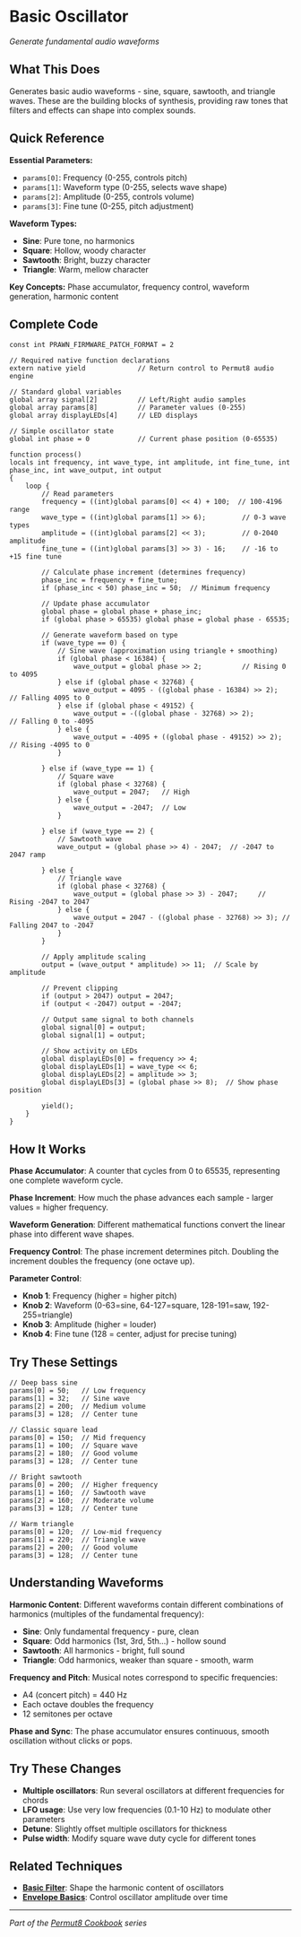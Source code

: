 # Basic Oscillator

*Generate fundamental audio waveforms*

## What This Does

Generates basic audio waveforms - sine, square, sawtooth, and triangle waves. These are the building blocks of synthesis, providing raw tones that filters and effects can shape into complex sounds.

## Quick Reference

**Essential Parameters:**
- `params[0]`: Frequency (0-255, controls pitch)
- `params[1]`: Waveform type (0-255, selects wave shape)
- `params[2]`: Amplitude (0-255, controls volume)
- `params[3]`: Fine tune (0-255, pitch adjustment)

**Waveform Types:**
- **Sine**: Pure tone, no harmonics
- **Square**: Hollow, woody character
- **Sawtooth**: Bright, buzzy character
- **Triangle**: Warm, mellow character

**Key Concepts:** Phase accumulator, frequency control, waveform generation, harmonic content

## Complete Code

```impala
const int PRAWN_FIRMWARE_PATCH_FORMAT = 2

// Required native function declarations
extern native yield             // Return control to Permut8 audio engine

// Standard global variables
global array signal[2]          // Left/Right audio samples
global array params[8]          // Parameter values (0-255)
global array displayLEDs[4]     // LED displays

// Simple oscillator state
global int phase = 0            // Current phase position (0-65535)

function process()
locals int frequency, int wave_type, int amplitude, int fine_tune, int phase_inc, int wave_output, int output
{
    loop {
        // Read parameters
        frequency = ((int)global params[0] << 4) + 100;  // 100-4196 range
        wave_type = ((int)global params[1] >> 6);         // 0-3 wave types
        amplitude = ((int)global params[2] << 3);         // 0-2040 amplitude
        fine_tune = ((int)global params[3] >> 3) - 16;    // -16 to +15 fine tune
        
        // Calculate phase increment (determines frequency)
        phase_inc = frequency + fine_tune;
        if (phase_inc < 50) phase_inc = 50;  // Minimum frequency
        
        // Update phase accumulator
        global phase = global phase + phase_inc;
        if (global phase > 65535) global phase = global phase - 65535;
        
        // Generate waveform based on type
        if (wave_type == 0) {
            // Sine wave (approximation using triangle + smoothing)
            if (global phase < 16384) {
                wave_output = global phase >> 2;          // Rising 0 to 4095
            } else if (global phase < 32768) {
                wave_output = 4095 - ((global phase - 16384) >> 2);  // Falling 4095 to 0
            } else if (global phase < 49152) {
                wave_output = -((global phase - 32768) >> 2);        // Falling 0 to -4095
            } else {
                wave_output = -4095 + ((global phase - 49152) >> 2); // Rising -4095 to 0
            }
            
        } else if (wave_type == 1) {
            // Square wave
            if (global phase < 32768) {
                wave_output = 2047;   // High
            } else {
                wave_output = -2047;  // Low
            }
            
        } else if (wave_type == 2) {
            // Sawtooth wave
            wave_output = (global phase >> 4) - 2047;  // -2047 to 2047 ramp
            
        } else {
            // Triangle wave
            if (global phase < 32768) {
                wave_output = (global phase >> 3) - 2047;     // Rising -2047 to 2047
            } else {
                wave_output = 2047 - ((global phase - 32768) >> 3); // Falling 2047 to -2047
            }
        }
        
        // Apply amplitude scaling
        output = (wave_output * amplitude) >> 11;  // Scale by amplitude
        
        // Prevent clipping
        if (output > 2047) output = 2047;
        if (output < -2047) output = -2047;
        
        // Output same signal to both channels
        global signal[0] = output;
        global signal[1] = output;
        
        // Show activity on LEDs
        global displayLEDs[0] = frequency >> 4;
        global displayLEDs[1] = wave_type << 6;
        global displayLEDs[2] = amplitude >> 3;
        global displayLEDs[3] = (global phase >> 8);  // Show phase position
        
        yield();
    }
}
```

## How It Works

**Phase Accumulator**: A counter that cycles from 0 to 65535, representing one complete waveform cycle.

**Phase Increment**: How much the phase advances each sample - larger values = higher frequency.

**Waveform Generation**: Different mathematical functions convert the linear phase into different wave shapes.

**Frequency Control**: The phase increment determines pitch. Doubling the increment doubles the frequency (one octave up).

**Parameter Control**:
- **Knob 1**: Frequency (higher = higher pitch)
- **Knob 2**: Waveform (0-63=sine, 64-127=square, 128-191=saw, 192-255=triangle)
- **Knob 3**: Amplitude (higher = louder)
- **Knob 4**: Fine tune (128 = center, adjust for precise tuning)

## Try These Settings

```impala
// Deep bass sine
params[0] = 50;   // Low frequency
params[1] = 32;   // Sine wave
params[2] = 200;  // Medium volume
params[3] = 128;  // Center tune

// Classic square lead
params[0] = 150;  // Mid frequency
params[1] = 100;  // Square wave
params[2] = 180;  // Good volume
params[3] = 128;  // Center tune

// Bright sawtooth
params[0] = 200;  // Higher frequency
params[1] = 160;  // Sawtooth wave
params[2] = 160;  // Moderate volume
params[3] = 128;  // Center tune

// Warm triangle
params[0] = 120;  // Low-mid frequency
params[1] = 220;  // Triangle wave
params[2] = 200;  // Good volume
params[3] = 128;  // Center tune
```

## Understanding Waveforms

**Harmonic Content**: Different waveforms contain different combinations of harmonics (multiples of the fundamental frequency):

- **Sine**: Only fundamental frequency - pure, clean
- **Square**: Odd harmonics (1st, 3rd, 5th...) - hollow sound
- **Sawtooth**: All harmonics - bright, full sound
- **Triangle**: Odd harmonics, weaker than square - smooth, warm

**Frequency and Pitch**: Musical notes correspond to specific frequencies:
- A4 (concert pitch) = 440 Hz
- Each octave doubles the frequency
- 12 semitones per octave

**Phase and Sync**: The phase accumulator ensures continuous, smooth oscillation without clicks or pops.

## Try These Changes

- **Multiple oscillators**: Run several oscillators at different frequencies for chords
- **LFO usage**: Use very low frequencies (0.1-10 Hz) to modulate other parameters
- **Detune**: Slightly offset multiple oscillators for thickness
- **Pulse width**: Modify square wave duty cycle for different tones

## Related Techniques

- **[Basic Filter](basic-filter.md)**: Shape the harmonic content of oscillators
- **[Envelope Basics](envelope-basics.md)**: Control oscillator amplitude over time

---
*Part of the [Permut8 Cookbook](../index.md) series*
